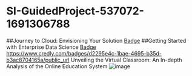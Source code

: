 # SI-GuidedProject-537072-1691306788

##Journey to Cloud: Envisioning Your Solution [Badge](https://www.credly.com/badges/d2295e4c-1bae-4695-b35d-b3ac8704165a/public_url)
##Getting Started with Enterprise Data Science [Badge](https://www.credly.com/badges/8d7e78f7-0694-46fa-864f-13d672e97563/public_url)
https://www.credly.com/badges/d2295e4c-1bae-4695-b35d-b3ac8704165a/public_url
Unveiling the Virtual Classroom: An In-depth Analysis of the Online Education System
![image](https://github.com/smartinternz02/SI-GuidedProject-537072-1691306788/assets/38531342/91db8d0b-8c58-47cd-a00a-47fe03d71682)

